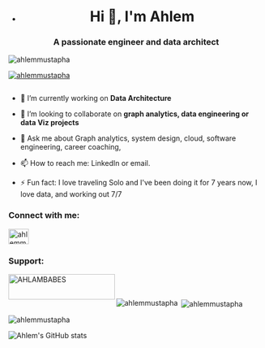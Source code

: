 - <h1 align="center">Hi 👋, I'm Ahlem </h1>
<h3 align="center">A passionate engineer and data architect</h3>

<p align="left"> <img src="https://komarev.com/ghpvc/?username=ahlemmustapha&label=Profile%20views&color=0e75b6&style=flat" alt="ahlemmustapha" /> </p>

<p align="left"> <a href="https://github.com/ryo-ma/github-profile-trophy"><img src="https://github-profile-trophy.vercel.app/?username=ahlemmustapha" alt="ahlemmustapha" /></a> </p>

<p align="left"> <a href="https://twitter.com/" target="blank"><img src="https://img.shields.io/twitter/follow/?logo=twitter&style=for-the-badge" alt="" /></a> </p>

- 🔭 I’m currently working on **Data Architecture**

- 👯 I’m looking to collaborate on **graph analytics, data engineering or data Viz projects**
- 💬 Ask me about Graph analytics, system design, cloud, software engineering, career coaching, 
- 📫 How to reach me: LinkedIn or email. 
- ⚡ Fun fact: I love traveling Solo and I've been doing it for 7 years now, I love data, and working out 7/7

<h3 align="left">Connect with me:</h3>
<p align="left">
<a href="https://linkedin.com/in/ahlemmustapha" target="blank"><img align="center" src="https://raw.githubusercontent.com/rahuldkjain/github-profile-readme-generator/master/src/images/icons/Social/linked-in-alt.svg" alt="ahlemmustapha" height="30" width="40" /></a>


<h3 align="left">Support:</h3>
<p><a href="https://www.buymeacoffee.com/AHLAMBABES"> <img align="left" src="https://cdn.buymeacoffee.com/buttons/v2/default-yellow.png" height="50" width="210" alt="AHLAMBABES" /></a></p><br><br>

<p><img align="left" src="https://github-readme-stats.vercel.app/api/top-langs?username=ahlemmustapha&show_icons=true&locale=en&layout=compact" alt="ahlemmustapha" /></p>

<p>&nbsp;<img align="center" src="https://github-readme-stats.vercel.app/api?username=ahlemmustapha&show_icons=true&locale=en" alt="ahlemmustapha" /></p>

<p><img align="center" src="https://github-readme-streak-stats.herokuapp.com/?user=ahlemmustapha&" alt="ahlemmustapha" /></p>

![Ahlem's GitHub stats](https://github-readme-stats.vercel.app/api?username=AhlemMustapha&theme=dark&show_icons=true)
